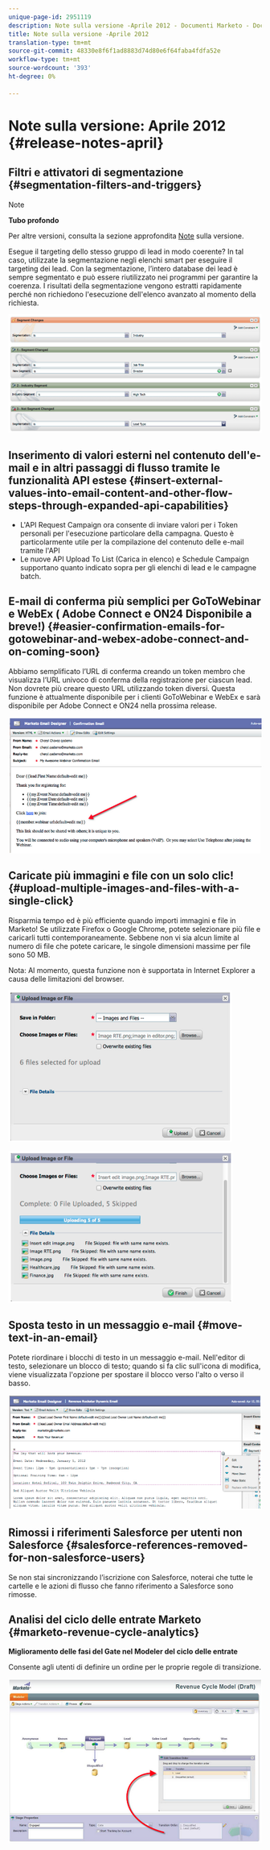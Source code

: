 ```yaml
---
unique-page-id: 2951119
description: Note sulla versione -Aprile 2012 - Documenti Marketo - Documentazione del prodotto
title: Note sulla versione -Aprile 2012
translation-type: tm+mt
source-git-commit: 48330e8f6f1ad8883d74d80e6f64faba4fdfa52e
workflow-type: tm+mt
source-wordcount: '393'
ht-degree: 0%

---
```



# Note sulla versione: Aprile 2012 {#release-notes-april}

## Filtri e attivatori di segmentazione {#segmentation-filters-and-triggers}

>[!NOTE]
>
>**Tubo profondo**
>
>Per altre versioni, consulta la sezione approfondita [Note](http://docs.marketo.com/display/docs/release+notes) sulla versione.

Esegue il targeting dello stesso gruppo di lead in modo coerente? In tal caso, utilizzate la segmentazione negli elenchi smart per eseguire il targeting dei lead. Con la segmentazione, l’intero database dei lead è sempre segmentato e può essere riutilizzato nei programmi per garantire la coerenza. I risultati della segmentazione vengono estratti rapidamente perché non richiedono l&#39;esecuzione dell&#39;elenco avanzato al momento della richiesta.

![](assets/image2014-9-23-10-3a3-3a57.png)

## Inserimento di valori esterni nel contenuto dell&#39;e-mail e in altri passaggi di flusso tramite le funzionalità API estese {#insert-external-values-into-email-content-and-other-flow-steps-through-expanded-api-capabilities}

* L&#39;API Request Campaign ora consente di inviare valori per i Token personali per l&#39;esecuzione particolare della campagna. Questo è particolarmente utile per la compilazione del contenuto delle e-mail tramite l&#39;API
* Le nuove API Upload To List (Carica in elenco) e Schedule Campaign supportano quanto indicato sopra per gli elenchi di lead e le campagne batch.

## E-mail di conferma più semplici per GoToWebinar e WebEx ( Adobe Connect e ON24 Disponibile a breve!) {#easier-confirmation-emails-for-gotowebinar-and-webex-adobe-connect-and-on-coming-soon}

Abbiamo semplificato l’URL di conferma creando un token membro che visualizza l’URL univoco di conferma della registrazione per ciascun lead. Non dovrete più creare questo URL utilizzando token diversi. Questa funzione è attualmente disponibile per i clienti GoToWebinar e WebEx e sarà disponibile per  Adobe Connect e ON24 nella prossima release.

![](assets/image2014-9-23-10-3a4-3a18.png)

## Caricate più immagini e file con un solo clic! {#upload-multiple-images-and-files-with-a-single-click}

Risparmia tempo ed è più efficiente quando importi immagini e file in Marketo! Se utilizzate Firefox o Google Chrome, potete selezionare più file e caricarli tutti contemporaneamente. Sebbene non vi sia alcun limite al numero di file che potete caricare, le singole dimensioni massime per file sono 50 MB.

Nota: Al momento, questa funzione non è supportata in Internet Explorer a causa delle limitazioni del browser.

![](assets/image2014-9-23-10-3a4-3a32.png)

![](assets/image2014-9-23-10-3a4-3a46.png)

## Sposta testo in un messaggio e-mail {#move-text-in-an-email}

Potete riordinare i blocchi di testo in un messaggio e-mail. Nell&#39;editor di testo, selezionare un blocco di testo; quando si fa clic sull&#39;icona di modifica, viene visualizzata l&#39;opzione per spostare il blocco verso l&#39;alto o verso il basso.

![](assets/image2014-9-23-10-3a5-3a1.png)

## Rimossi i riferimenti Salesforce per utenti non Salesforce {#salesforce-references-removed-for-non-salesforce-users}

Se non stai sincronizzando l’iscrizione con Salesforce, noterai che tutte le cartelle e le azioni di flusso che fanno riferimento a Salesforce sono rimosse.

## Analisi del ciclo delle entrate Marketo {#marketo-revenue-cycle-analytics}

**Miglioramento delle fasi del Gate nel Modeler del ciclo delle entrate**

Consente agli utenti di definire un ordine per le proprie regole di transizione.

![](assets/image2014-9-23-10-3a5-3a17.png)


